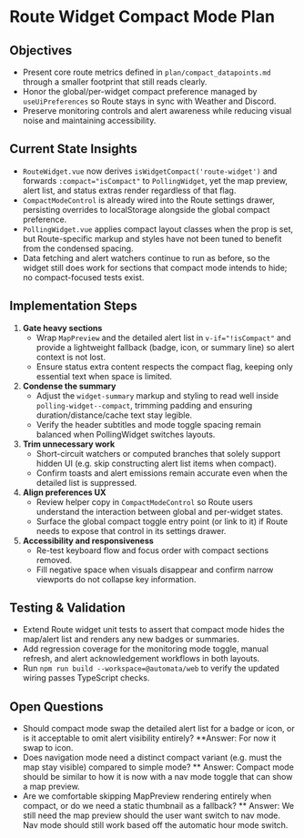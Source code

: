 # Route Widget Compact Mode Plan

## Objectives
- Present core route metrics defined in `plan/compact_datapoints.md` through a smaller footprint that still reads clearly.
- Honor the global/per-widget compact preference managed by `useUiPreferences` so Route stays in sync with Weather and Discord.
- Preserve monitoring controls and alert awareness while reducing visual noise and maintaining accessibility.

## Current State Insights
- `RouteWidget.vue` now derives `isWidgetCompact('route-widget')` and forwards `:compact="isCompact"` to `PollingWidget`, yet the map preview, alert list, and status extras render regardless of that flag.
- `CompactModeControl` is already wired into the Route settings drawer, persisting overrides to localStorage alongside the global compact preference.
- `PollingWidget.vue` applies compact layout classes when the prop is set, but Route-specific markup and styles have not been tuned to benefit from the condensed spacing.
- Data fetching and alert watchers continue to run as before, so the widget still does work for sections that compact mode intends to hide; no compact-focused tests exist.

## Implementation Steps
1. **Gate heavy sections**
   - Wrap `MapPreview` and the detailed alert list in `v-if="!isCompact"` and provide a lightweight fallback (badge, icon, or summary line) so alert context is not lost.
   - Ensure status extra content respects the compact flag, keeping only essential text when space is limited.
2. **Condense the summary**
   - Adjust the `widget-summary` markup and styling to read well inside `polling-widget--compact`, trimming padding and ensuring duration/distance/cache text stay legible.
   - Verify the header subtitles and mode toggle spacing remain balanced when PollingWidget switches layouts.
3. **Trim unnecessary work**
   - Short-circuit watchers or computed branches that solely support hidden UI (e.g. skip constructing alert list items when compact).
   - Confirm toasts and alert emissions remain accurate even when the detailed list is suppressed.
4. **Align preferences UX**
   - Review helper copy in `CompactModeControl` so Route users understand the interaction between global and per-widget states.
   - Surface the global compact toggle entry point (or link to it) if Route needs to expose that control in its settings drawer.
5. **Accessibility and responsiveness**
   - Re-test keyboard flow and focus order with compact sections removed.
   - Fill negative space when visuals disappear and confirm narrow viewports do not collapse key information.

## Testing & Validation
- Extend Route widget unit tests to assert that compact mode hides the map/alert list and renders any new badges or summaries.
- Add regression coverage for the monitoring mode toggle, manual refresh, and alert acknowledgement workflows in both layouts.
- Run `npm run build --workspace=@automata/web` to verify the updated wiring passes TypeScript checks.

## Open Questions
- Should compact mode swap the detailed alert list for a badge or icon, or is it acceptable to omit alert visibility entirely?
**Answer: For now it swap to icon.
- Does navigation mode need a distinct compact variant (e.g. must the map stay visible) compared to simple mode?
** Answer: Compact mode should be similar to how it is now with a nav mode toggle that can show a map preview.
- Are we comfortable skipping MapPreview rendering entirely when compact, or do we need a static thumbnail as a fallback?
** Answer: We still need the map preview should the user want switch to nav mode. Nav mode should still work based off the automatic hour mode switch.
